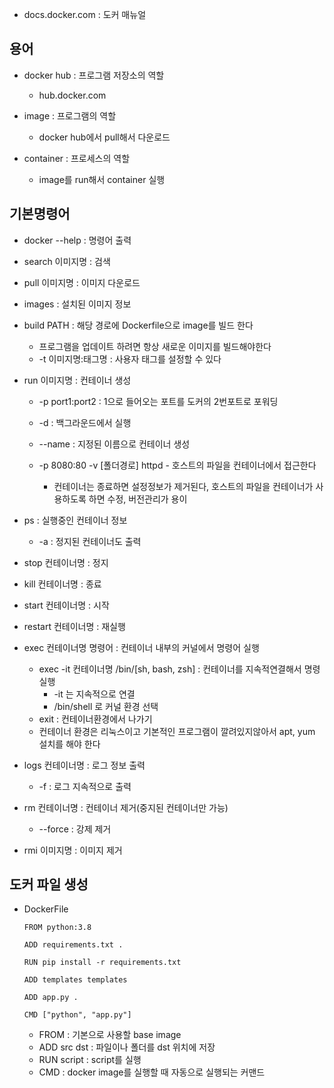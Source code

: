 - docs.docker.com : 도커 매뉴얼

## 용어
- docker hub : 프로그램 저장소의 역할
	- hub.docker.com

- image : 프로그램의 역할
	- docker hub에서 pull해서 다운로드

- container : 프로세스의 역할
	- image를 run해서 container 실행

## 기본명령어
- docker --help : 명령어 출력
- search 이미지명 : 검색
- pull 이미지명 : 이미지 다운로드
- images : 설치된 이미지 정보

- build PATH : 해당 경로에 Dockerfile으로 image를 빌드 한다
	- 프로그램을 업데이트 하려면 항상 새로운 이미지를 빌드해야한다
	- -t 이미지명:태그명 : 사용자 태그를 설정할 수 있다

- run 이미지명 : 컨테이너 생성
	- -p port1:port2 : 1으로 들어오는 포트를 도커의 2번포트로 포워딩
	- -d : 백그라운드에서 실행
	- --name : 지정된 이름으로 컨테이너 생성

	- -p 8080:80 -v [폴더경로] httpd - 호스트의 파일을 컨테이너에서 접근한다 
		- 컨테이너는 종료하면 설정정보가 제거된다, 호스트의 파일을 컨테이너가 사용하도록 하면 수정, 버전관리가 용이


- ps : 실행중인 컨테이너 정보
	- -a : 정지된 컨테이너도 출력

- stop 컨테이너명 : 정지
- kill 컨테이너명 : 종료
- start 컨테이너명 : 시작 
- restart 컨테이너명 : 재실행

- exec 컨테이너명 명령어 : 컨테이너 내부의 커널에서 명령어 실행
	- exec -it 컨테이너명 /bin/[sh, bash, zsh] : 컨테이너를 지속적연결해서 명령실행
		- -it 는 지속적으로 연결
		- /bin/shell 로 커널 환경 선택
	- exit : 컨테이너환경에서 나가기
	- 컨테이너 환경은 리눅스이고 기본적인 프로그램이 깔려있지않아서 apt, yum 설치를 해야 한다

- logs 컨테이너명 : 로그 정보 출력
	- -f : 로그 지속적으로 출력

- rm 컨테이너명 : 컨테이너 제거(중지된 컨테이너만 가능)
	- --force : 강제 제거
- rmi 이미지명 : 이미지 제거


## 도커 파일 생성
- DockerFile
	```docker
	FROM python:3.8

	ADD requirements.txt .

	RUN pip install -r requirements.txt

	ADD templates templates

	ADD app.py .

	CMD ["python", "app.py"]
	```
	- FROM : 기본으로 사용할 base image
	- ADD src dst : 파일이나 폴더를 dst 위치에 저장
	- RUN script : script를 실행
	- CMD : docker image를 실행할 때 자동으로 실행되는 커맨드

